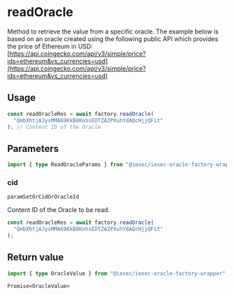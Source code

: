 # readOracle

Method to retrieve the value from a specific oracle.
The example below is based on an oracle created using the following public API which provides
the price of Ethereum in USD:
[https://api.coingecko.com/api/v3/simple/price?ids=ethereum&vs_currencies=usd](https://api.coingecko.com/api/v3/simple/price?ids=ethereum&vs_currencies=usd)

## Usage

```js
const readOracleRes = await factory.readOracle(
  "QmbXhtjAJysMMA69KkB8KohsEDTZA2PXuhYdAQcHjjQFit"
); // Content ID of the Oracle
```

## Parameters

```ts
import { type ReadOracleParams } from "@iexec/iexec-oracle-factory-wrapper";
```

### cid

`paramSetOrCidOrOracleId`

Content ID of the Oracle to be read.

```js
const readOracleRes = await factory.readOracle(
  "QmbXhtjAJysMMA69KkB8KohsEDTZA2PXuhYdAQcHjjQFit"
);
```

## Return value

```ts
import { type OracleValue } from "@iexec/iexec-oracle-factory-wrapper";
```

`Promise<OracleValue>`
